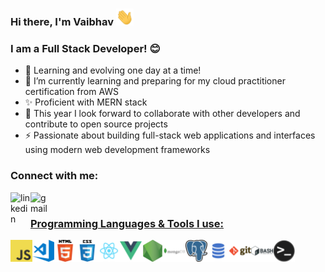 ### Hi there, I'm Vaibhav <img src='https://github.com/Vaibhav-Kambli/Vaibhav-Kambli/blob/master/wave.gif' width="28">

### I am a Full Stack Developer! 😊

- 🎉 Learning and evolving one day at a time!
- 🌱 I’m currently learning and preparing for my cloud practitioner certification from AWS
- ✨ Proficient with MERN stack
- 👯 This year I look forward to collaborate with other developers and contribute to open source projects
- ⚡ Passionate about building full-stack web applications and interfaces using modern web development frameworks


### Connect with me:

[<img align="left" alt="linkedin" width="32px" src="https://camo.githubusercontent.com/9354d286708efe5450394771240324309cd530a93524c988d92296fa01b4bd7e/68747470733a2f2f696d672e69636f6e73382e636f6d2f636f6c6f722f34382f3030303030302f6c696e6b6564696e2e706e67" />][linkedin]
<a href="mailto:vaibhavk2608@gmail.com"> <img src="https://camo.githubusercontent.com/3519e704bfa3608c44bb981d63331e5163bd0a3bf0ab5fbfbda3a51ada1586a2/68747470733a2f2f696d672e69636f6e73382e636f6d2f666c75656e742f34382f3030303030302f676d61696c2e706e67" align="left" alt="gmail" width="32px">

<br/>

### Programming Languages & Tools I use:

<img align="left" width="35px" alt="JavaScript" src="https://raw.githubusercontent.com/github/explore/80688e429a7d4ef2fca1e82350fe8e3517d3494d/topics/javascript/javascript.png">

<img align="left" width="35px" alt="JavaScript" src="https://raw.githubusercontent.com/github/explore/80688e429a7d4ef2fca1e82350fe8e3517d3494d/topics/visual-studio-code/visual-studio-code.png">

<img align="left" width="35px" alt="JavaScript" src="https://raw.githubusercontent.com/github/explore/80688e429a7d4ef2fca1e82350fe8e3517d3494d/topics/html/html.png">

<img align="left" width="35px" alt="JavaScript" src="https://raw.githubusercontent.com/github/explore/80688e429a7d4ef2fca1e82350fe8e3517d3494d/topics/css/css.png">

<img align="left" width="35px" alt="JavaScript" src="https://raw.githubusercontent.com/github/explore/80688e429a7d4ef2fca1e82350fe8e3517d3494d/topics/react/react.png">

<img align="left" width="35px" alt="JavaScript" src="https://raw.githubusercontent.com/github/explore/80688e429a7d4ef2fca1e82350fe8e3517d3494d/topics/vue/vue.png">

<img align="left" width="35px" alt="JavaScript" src="https://raw.githubusercontent.com/github/explore/80688e429a7d4ef2fca1e82350fe8e3517d3494d/topics/nodejs/nodejs.png">

<img align="left" width="35px" alt="JavaScript" src="https://raw.githubusercontent.com/github/explore/80688e429a7d4ef2fca1e82350fe8e3517d3494d/topics/mongodb/mongodb.png">

<img align="left" width="35px" alt="JavaScript" src="https://raw.githubusercontent.com/github/explore/80688e429a7d4ef2fca1e82350fe8e3517d3494d/topics/postgresql/postgresql.png">

<img align="left" width="35px" alt="JavaScript" src="https://raw.githubusercontent.com/github/explore/80688e429a7d4ef2fca1e82350fe8e3517d3494d/topics/sql/sql.png">

<img align="left" width="35px" alt="JavaScript" src="https://raw.githubusercontent.com/github/explore/80688e429a7d4ef2fca1e82350fe8e3517d3494d/topics/git/git.png">

<img align="left" width="35px" alt="JavaScript" src="https://raw.githubusercontent.com/github/explore/80688e429a7d4ef2fca1e82350fe8e3517d3494d/topics/bash/bash.png">

<img align="left" width="35px" alt="JavaScript" src="https://raw.githubusercontent.com/github/explore/80688e429a7d4ef2fca1e82350fe8e3517d3494d/topics/terminal/terminal.png">


<br/>

[linkedin]: https://www.linkedin.com/in/vaibhav-kambli



<!--
**Vaibhav-Kambli/Vaibhav-Kambli** is a ✨ _special_ ✨ repository because its `README.md` (this file) appears on your GitHub profile.
- 🔭 I’m currently working on ...
Here are some ideas to get you started:


- 🤔 I’m looking for help with ...
- 💬 Ask me about ...
- 📫 How to reach me: ...
- 😄 Pronouns: ...
- ⚡ Fun fact: ...

<img src="https://github.com/sciencepal/sciencepal/raw/master/assets/Hi.gif" width="29">
-->
